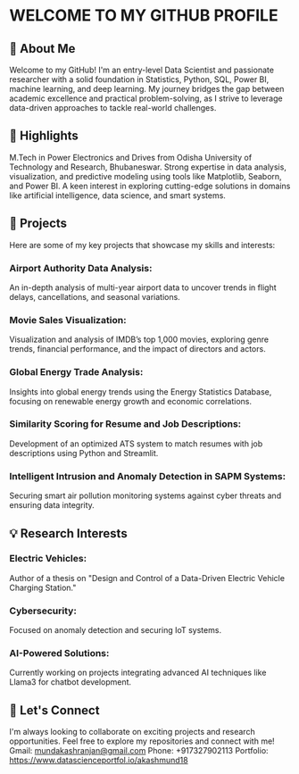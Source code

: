 # WELCOME TO MY GITHUB PROFILE

## 👋 About Me
Welcome to my GitHub! I'm an entry-level Data Scientist and passionate researcher with a solid foundation in Statistics, Python, SQL, Power BI, machine learning, and deep learning. My journey bridges the gap between academic excellence and practical problem-solving, as I strive to leverage data-driven approaches to tackle real-world challenges.

## 🌟 Highlights
M.Tech in Power Electronics and Drives from Odisha University of Technology and Research, Bhubaneswar.
Strong expertise in data analysis, visualization, and predictive modeling using tools like Matplotlib, Seaborn, and Power BI.
A keen interest in exploring cutting-edge solutions in domains like artificial intelligence, data science, and smart systems.

## 📂 Projects
Here are some of my key projects that showcase my skills and interests:

### Airport Authority Data Analysis: 
An in-depth analysis of multi-year airport data to uncover trends in flight delays, cancellations, and seasonal variations.

### Movie Sales Visualization: 
Visualization and analysis of IMDB’s top 1,000 movies, exploring genre trends, financial performance, and the impact of directors and actors.

### Global Energy Trade Analysis: 
Insights into global energy trends using the Energy Statistics Database, focusing on renewable energy growth and economic correlations.

### Similarity Scoring for Resume and Job Descriptions: 
Development of an optimized ATS system to match resumes with job descriptions using Python and Streamlit.

### Intelligent Intrusion and Anomaly Detection in SAPM Systems: 
Securing smart air pollution monitoring systems against cyber threats and ensuring data integrity.

## 💡 Research Interests
### Electric Vehicles: 
Author of a thesis on "Design and Control of a Data-Driven Electric Vehicle Charging Station."
### Cybersecurity: 
Focused on anomaly detection and securing IoT systems.
### AI-Powered Solutions: 
Currently working on projects integrating advanced AI techniques like Llama3 for chatbot development.

## 🚀 Let's Connect
I'm always looking to collaborate on exciting projects and research opportunities. Feel free to explore my repositories and connect with me!
Gmail: mundakashranjan@gmail.com
Phone: +917327902113
Portfolio: https://www.datascienceportfol.io/akashmund18
